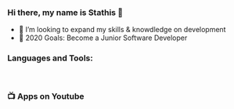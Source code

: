 ### Hi there, my name is Stathis 👋

- 👯 I’m looking to expand my skills & knowdledge on development
- 🥅 2020 Goals: Become a Junior Software Developer

### Languages and Tools:

<br />

### 📺 Apps on Youtube
